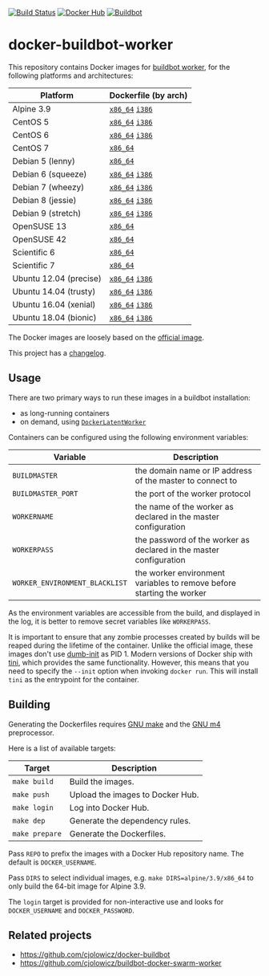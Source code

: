 [![Build Status](https://travis-ci.com/cjolowicz/docker-buildbot-worker.svg?branch=master)](https://travis-ci.com/cjolowicz/docker-buildbot-worker)
[![Docker Hub](https://img.shields.io/docker/cloud/build/cjolowicz/buildbot-worker.svg)](https://hub.docker.com/r/cjolowicz/buildbot-worker)
[![Buildbot](https://img.shields.io/badge/buildbot-1.8.0-brightgreen.svg)](https://buildbot.net/)

# docker-buildbot-worker

This repository contains Docker images for
[buildbot worker](https://buildbot.net/), for the following platforms
and architectures:

| Platform | Dockerfile (by arch) |
| --- | --- |
| Alpine 3.9 | [`x86_64`](alpine/3.9/x86_64/Dockerfile) [`i386`](alpine/3.9/i386/Dockerfile) |
| CentOS 5 | [`x86_64`](centos/5/x86_64/Dockerfile) [`i386`](centos/5/i386/Dockerfile) |
| CentOS 6 | [`x86_64`](centos/6/x86_64/Dockerfile) [`i386`](centos/6/i386/Dockerfile) |
| CentOS 7 | [`x86_64`](centos/7/x86_64/Dockerfile) |
| Debian 5 (lenny) | [`x86_64`](debian/5/x86_64/Dockerfile) |
| Debian 6 (squeeze) | [`x86_64`](debian/6/x86_64/Dockerfile) [`i386`](debian/6/i386/Dockerfile) |
| Debian 7 (wheezy) | [`x86_64`](debian/7/x86_64/Dockerfile) [`i386`](debian/7/i386/Dockerfile) |
| Debian 8 (jessie) | [`x86_64`](debian/8/x86_64/Dockerfile) [`i386`](debian/8/i386/Dockerfile) |
| Debian 9 (stretch) | [`x86_64`](debian/9/x86_64/Dockerfile) [`i386`](debian/9/i386/Dockerfile) |
| OpenSUSE 13 | [`x86_64`](opensuse/13/x86_64/Dockerfile) |
| OpenSUSE 42 | [`x86_64`](opensuse/42/x86_64/Dockerfile) |
| Scientific 6 | [`x86_64`](scientific/6/x86_64/Dockerfile) |
| Scientific 7 | [`x86_64`](scientific/7/x86_64/Dockerfile) |
| Ubuntu 12.04 (precise) | [`x86_64`](ubuntu/12.04/x86_64/Dockerfile) [`i386`](ubuntu/12.04/i386/Dockerfile) |
| Ubuntu 14.04 (trusty) | [`x86_64`](ubuntu/14.04/x86_64/Dockerfile) [`i386`](ubuntu/14.04/i386/Dockerfile) |
| Ubuntu 16.04 (xenial) | [`x86_64`](ubuntu/16.04/x86_64/Dockerfile) [`i386`](ubuntu/16.04/i386/Dockerfile) |
| Ubuntu 18.04 (bionic) | [`x86_64`](ubuntu/18.04/x86_64/Dockerfile) [`i386`](ubuntu/18.04/i386/Dockerfile) |

The Docker images are loosely based on the
[official image](https://github.com/buildbot/buildbot/tree/master/worker).

This project has a [changelog](CHANGELOG.md).

## Usage

There are two primary ways to run these images in a buildbot
installation:

- as long-running containers
- on demand, using [`DockerLatentWorker`](http://docs.buildbot.net/current/manual/configuration/workers-docker.html)

Containers can be configured using the following environment
variables:

| Variable | Description |
| --- | --- |
| `BUILDMASTER` | the domain name or IP address of the master to connect to |
| `BUILDMASTER_PORT` | the port of the worker protocol |
| `WORKERNAME` | the name of the worker as declared in the master configuration |
| `WORKERPASS` | the password of the worker as declared in the master configuration |
| `WORKER_ENVIRONMENT_BLACKLIST` | the worker environment variables to remove before starting the worker |

As the environment variables are accessible from the build, and
displayed in the log, it is better to remove secret variables like
`WORKERPASS`.

It is important to ensure that any zombie processes created by builds
will be reaped during the lifetime of the container. Unlike the
official image, these images don't use
[dumb-init](https://github.com/Yelp/dumb-init) as PID 1. Modern
versions of Docker ship with [tini](https://github.com/krallin/tini),
which provides the same functionality. However, this means that you
need to specify the `--init` option when invoking `docker run`. This
will install `tini` as the entrypoint for the container.

## Building

Generating the Dockerfiles requires
[GNU make](https://www.gnu.org/software/make/) and the
[GNU m4](https://www.gnu.org/software/m4/) preprocessor.

Here is a list of available targets:

| Target | Description |
| --- | --- |
| `make build` | Build the images. |
| `make push` | Upload the images to Docker Hub. |
| `make login` | Log into Docker Hub. |
| `make dep` | Generate the dependency rules. |
| `make prepare` | Generate the Dockerfiles. |

Pass `REPO` to prefix the images with a Docker Hub repository name. The
default is `DOCKER_USERNAME`.

Pass `DIRS` to select individual images, e.g. `make
DIRS=alpine/3.9/x86_64` to only build the 64-bit image for Alpine 3.9.

The `login` target is provided for non-interactive use and looks
for `DOCKER_USERNAME` and `DOCKER_PASSWORD`.

## Related projects

- https://github.com/cjolowicz/docker-buildbot
- https://github.com/cjolowicz/buildbot-docker-swarm-worker
